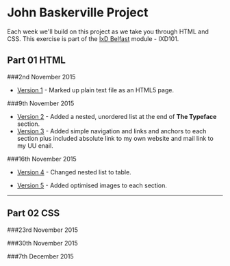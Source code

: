 John Baskerville Project
========================

Each week we'll build on this project as we take you through HTML and CSS. This exercise is part of the [IxD Belfast](http://ixdbelfast.org) module - IXD101.

Part 01 HTML
------------

###2nd November 2015

+ [Version 1](https://pixelpaper.github.io/john-baskerville/version-1.html) - Marked up plain text file as an HTML5 page.

###9th November 2015


+ [Version 2](https://pixelpaper.github.io/john-baskerville/version-2.html) - Added a nested, unordered list at the end of **The Typeface** section.
+ [Version 3](https://pixelpaper.github.io/john-baskerville/version-3.html) - Added simple navigation and links and anchors to each section plus included absolute link to my own website and mail link to my UU enail.

###16th November 2015
+ [Version 4](https://pixelpaper.github.io/john-baskerville/version-4.html) - Changed nested list to table.

+ [Version 5](https://pixelpaper.github.io/john-baskerville/version-5.html) - Added optimised images to each section.
---

Part 02 CSS
-----------

###23rd November 2015

###30th November 2015

###7th December 2015
